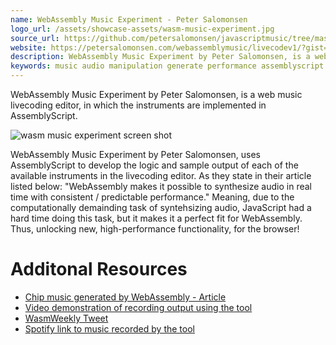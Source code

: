 ```yaml
---
name: WebAssembly Music Experiment - Peter Salomonsen
logo_url: /assets/showcase-assets/wasm-music-experiment.jpg
source_url: https://github.com/petersalomonsen/javascriptmusic/tree/master/wasmaudioworklet/synth1/assembly/instruments
website: https://petersalomonsen.com/webassemblymusic/livecodev1/?gist=ea73551e352440d5f470c6af89d7fe7c
description: WebAssembly Music Experiment by Peter Salomonsen, is a web music livecoding editor, in which the instruments are implemented in AssemblyScript.
keywords: music audio manipulation generate performance assemblyscript cool chip tune game retro
---
```


WebAssembly Music Experiment by Peter Salomonsen, is a web music livecoding editor, in which the instruments are implemented in AssemblyScript.

![wasm music experiment screen shot](/assets/showcase-assets/wasm-music-experiment.jpg)

WebAssembly Music Experiment by Peter Salomonsen, uses AssemblyScript to develop the logic and sample output of each of the available instruments in the livecoding editor. As they state in their article listed below: "WebAssembly makes it possible to synthesize audio in real time with consistent / predictable performance." Meaning, due to the computationally demainding task of syntehsizing audio, JavaScript had a hard time doing this task, but it makes it a perfect fit for WebAssembly. Thus, unlocking new, high-performance functionality, for the browser!

# Additonal Resources

- [Chip music generated by WebAssembly - Article](https://petersalomonsen.com/articles/webassemblysynth/intro.html)
- [Video demonstration of recording output using the tool](https://www.youtube.com/watch?v=1NatEm5DwC8)
- [WasmWeekly Tweet](https://twitter.com/WasmWeekly/status/1176948093104861185)
- [Spotify link to music recorded by the tool](https://twitter.com/salomonsen_p/status/1195724627710038016)
